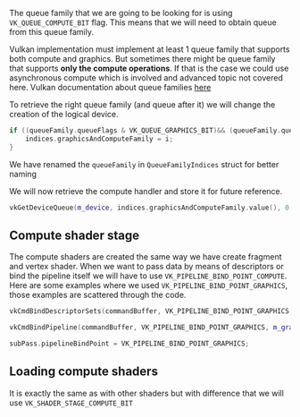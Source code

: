 The queue family that we are going to be looking for is using `VK_QUEUE_COMPUTE_BIT` flag. This means that we will need to obtain queue from this queue family.

Vulkan implementation must implement at least 1 queue family that supports both compute and graphics. But sometimes there might be queue family that supports **only the compute operations**. If that is the case we could use asynchronous compute which is involved and advanced topic not covered here. Vulkan documentation about queue families [here](https://docs.vulkan.org/samples/latest/samples/performance/async_compute/README.html)

To retrieve the right queue family (and queue after it) we will change the creation of the logical device. 

```c++
if ((queueFamily.queueFlags & VK_QUEUE_GRAPHICS_BIT)&& (queueFamily.queueFlags & VK_QUEUE_COMPUTE_BIT)) {  
    indices.graphicsAndComputeFamily = i;  
}
```

We have renamed the `queueFamily` in `QueueFamilyIndices` struct for better naming

We will now retrieve the compute handler and store it for future reference.

```c++
vkGetDeviceQueue(m_device, indices.graphicsAndComputeFamily.value(), 0, &m_computeQueue);
```

## Compute shader stage

The compute shaders are created the same way we have create fragment and vertex shader. When we want to pass data by means of descriptors or bind the pipeline itself we will have to use `VK_PIPELINE_BIND_POINT_COMPUTE`. Here are some examples where we used `VK_PIPELINE_BIND_POINT_GRAPHICS`, those examples are scattered through the code.   

```c++
vkCmdBindDescriptorSets(commandBuffer, VK_PIPELINE_BIND_POINT_GRAPHICS, m_pipelineLayout, 0, 1, &m_descriptorSets[currentFrame], 0, nullptr);

vkCmdBindPipeline(commandBuffer, VK_PIPELINE_BIND_POINT_GRAPHICS, m_graphicsPipeline);

subPass.pipelineBindPoint = VK_PIPELINE_BIND_POINT_GRAPHICS;
```

## Loading compute shaders

It is exactly the same as with other shaders but with difference that we will use `VK_SHADER_STAGE_COMPUTE_BIT`

```c++

```